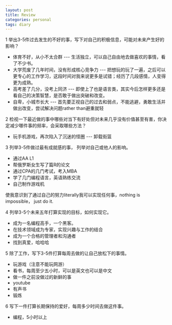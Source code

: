 ```yaml
---
layout: post
title: Review
categories: personal
tags: diary
---
```


1  举出3-5件过去发生的不好的事，写下对自己的积极信息，可能对未来产生好的影响？

  * 体育不好，从小不太合群   --- 生活独立，可以自己自由地去做喜欢的事情，看了不少书。
  * 大学荒废了几年时间，没有形成核心竞争力  ---  把想玩的玩了一遍，之后可以更专心的工作学习，这段时间对我来说更多是试错；经历了几段感情，人变得更为成熟。
  * 高考差了几分，没考上同济 --- 即使上了也是语言类，其实今后怎样更多还是看自己的决策智慧，是否敢于做出突破和改变。
  * 自卑，小城市长大 --- 首先要正视自己的过去和弱点，不能逃避，勇敢生活并做出改变，尝试解决问题rather than避重就轻

2  检视一下最近做的事中哪些对当下有好处但对未来几乎没有价值甚至有害，你决定减少哪件事的频率，会采取哪些方法？

  * 玩手机游戏，再次陷入了沉迷的怪圈 --- 卸载街篮


3  列举3-5件做过最有成就感的事， 列举对自己或他人的影响。

  * 通过AA L1
  * 帮俄罗斯女生写了篇R的论文
  * 通过CPA的几门考试，考入MBA
  * 学了几门编程语言，英语熟练交流
  * 自己制作游戏机

使我意识到了通过自己的努力literally我可以实现任何事，nothing is impossible， just do it.

4  列举3-5个未来五年打算实现的目标，如何实现它。
  * 成为一名编程高手，一个黑客。
  * 在技术领域成为专家，实现兴趣与工作的结合
  * 成为一个合格的管理者和沟通者
  * 找到真爱，哈哈哈

5  除了工作，写下3-5件打算每周去做的让自己放松下的事情。
  * 玩游戏（注意不能玩网游）
  * 看书，每周至少五小时，可以是英文也可以是中文
  * 做一件之前没做过的新鲜的事
  * youtube
  * 有声书
  * 锻炼

6 写下一件打算长期保持的爱好，每周多少时间去做这件事。
  * 编程，5小时以上
